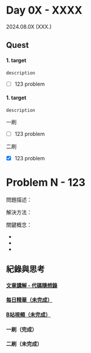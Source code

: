 # Day 0X - XXXX
2024.08.0X (XXX.)

## Quest
#### 1. target
```
description
```

- [ ] 123 problem

#### 1. target
```
description
```
一刷
- [ ] 123 problem

二刷
- [x] 123 problem

# Problem N - 123

問題描述：

解決方法：

關鍵概念：

- 
- 
- 

## 紀錄與思考

#### [文章講解 - 代碼隨想錄](<>)

#### [每日精華（未完成）](<>)

#### [B站視頻（未完成）](<>)

#### 一刷（完成）

#### 二刷（未完成）
